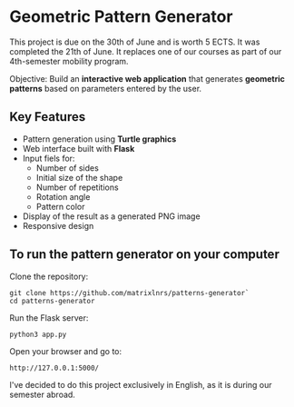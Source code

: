 # Geometric Pattern Generator

This project is due on the 30th of June and is worth 5 ECTS. It was completed the 21th of June.
It replaces one of our courses as part of our 4th-semester mobility program.

Objective: Build an **interactive web application** that generates **geometric patterns** based on parameters entered by the user.

## Key Features
- Pattern generation using **Turtle graphics**
- Web interface built with **Flask**
- Input fiels for:
    - Number of sides
    - Initial size of the shape
    - Number of repetitions
    - Rotation angle
    - Pattern color
- Display of the result as a generated PNG image
- Responsive design

## To run the pattern generator on your computer 
Clone the repository:
```
git clone https://github.com/matrixlnrs/patterns-generator`
cd patterns-generator
```
Run the Flask server:
```
python3 app.py
```
Open your browser and go to:
```
http://127.0.0.1:5000/
```

I've decided to do this project exclusively in English, as it is during our semester abroad.